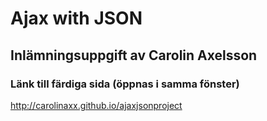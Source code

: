 # Ajax with JSON
## Inlämningsuppgift av Carolin Axelsson

### Länk till färdiga sida (öppnas i samma fönster)
http://carolinaxx.github.io/ajaxjsonproject
